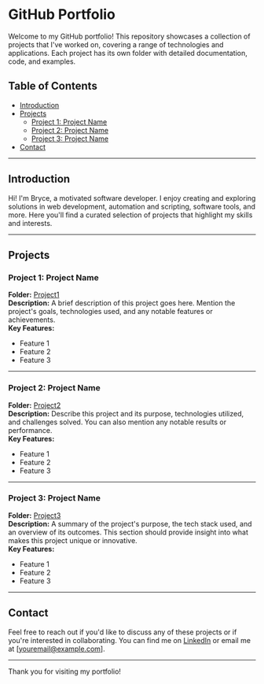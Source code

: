 # GitHub Portfolio

Welcome to my GitHub portfolio! This repository showcases a collection of projects that I've worked on, covering a range of technologies and applications. Each project has its own folder with detailed documentation, code, and examples.

## Table of Contents

- [Introduction](#introduction)
- [Projects](#projects)
  - [Project 1: Project Name](#project-1-project-name)
  - [Project 2: Project Name](#project-2-project-name)
  - [Project 3: Project Name](#project-3-project-name)
- [Contact](#contact)

---

## Introduction

Hi! I'm Bryce, a motivated software developer. I enjoy creating and exploring solutions in web development, automation and scripting, software tools, and more. Here you'll find a curated selection of projects that highlight my skills and interests.

---

## Projects

### Project 1: Project Name

**Folder:** [Project1](Project1/)  
**Description:** A brief description of this project goes here. Mention the project's goals, technologies used, and any notable features or achievements.  
**Key Features:**
- Feature 1
- Feature 2
- Feature 3

---

### Project 2: Project Name

**Folder:** [Project2](Project2/)  
**Description:** Describe this project and its purpose, technologies utilized, and challenges solved. You can also mention any notable results or performance.  
**Key Features:**
- Feature 1
- Feature 2
- Feature 3

---

### Project 3: Project Name

**Folder:** [Project3](Project3/)  
**Description:** A summary of the project's purpose, the tech stack used, and an overview of its outcomes. This section should provide insight into what makes this project unique or innovative.  
**Key Features:**
- Feature 1
- Feature 2
- Feature 3

---

## Contact

Feel free to reach out if you'd like to discuss any of these projects or if you're interested in collaborating. You can find me on [LinkedIn](https://www.linkedin.com/in/yourprofile) or email me at [youremail@example.com].

---

Thank you for visiting my portfolio!

